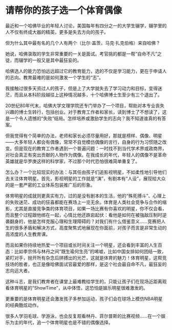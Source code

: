 # 请帮你的孩子选一个体育偶像

最近和一个哈佛毕业的年轻人讨论，美国每年有四分之一的大学生辍学，辍学里的人不仅有终成大器的精英，更多是失去方向的孩子。 

但为什么其中最有名的几个人有两个（比尔·盖茨，马克·扎克伯格）来自哈佛？ 

她说，哈佛录取的学生非常重要的一关是面试。考官挑的都是一帮“自命不凡”之徒，而辍学的一般又是其中最狂妄的。 

哈佛选人的能力恐怕远远超过它的教育能力，选的不仅是学习能力，更在于申请人的志向。教育最难的是如何激发一个学生的“志”。 

我接触过很多天资过人的孩子，但是上了大学就失去了学习动力和目标，变得迷茫，而且从本科阶段越往上这种情况越多，十个哈佛博士生至少有三个退出了。 

20世纪80年代末，哈佛大学文理学院还专门举办了一个项目，帮助对本专业丧失兴趣的博士生转行，包括创业。对于教育工作者和家长，读到博士了不想读了，这是一个令人遗憾的“失败”结局。怎样培养或激励学生的志向？我不知道谁真的有答案。 

但我觉得有个简单的办法，老师和家长必须尽量用好，那就是榜样、偶像、明星——大多年轻人都会有偶像，常常不自觉模仿偶像的言行，自身的行为习惯随之改变。但是现在的教育工作者遇到一个普遍问题：一时找不到当代学术界或政商界，对社会真正有突出贡献的人物作为偶像。在我成长的年代，年轻人的偶像不是革命英雄就是华罗庚这样的科学家，不过那个时代恐怕很难简单重复了。 

怎么办？一个比较现实的办法：与其任由孩子们追影视明星，不如柔性地引导他们去关注体育明星。首先，影视明星的工作就是“演”，有剧本有“人设”，展现给大众的是一套严密的工业体系包装推广后的形象。 

体育明星的成就则更真实有力，过的是没有剧本的生活，他的“殊死搏斗”、心理上的失败迷茫、成功的狂喜都能在赛场上一览无余。体育是人类社会竞争与合作的缩影，尤其是直接竞争类的体育项目，如果一场比赛有你喜欢的明星，你不仅会看，而且整个过程跟他绑在一起，心情比他还跌宕起伏：看他是如何在被強敌压制时逆袭翻身的，他是怎样克服心理和生理障碍的？对我们有什么借鉴意义……竞赛把人生的很多矛盾和解决方式，高度聚焦式地展现在你面前，对孩子而言是非常生动的高浓度的人生教育课。 

而且如果你持续地热爱一个项目或长时间关注一个明星，还会看到丰富的人生百态：比如李宗伟与林丹之间“既生瑜何生亮”的唏嘘，比如中国女排如何团结一致，紧盯对手，抛开所有杂念后拼搏出的光芒，这就是体育的魅力！体育明星，这帮竞技场的胜者，也正是像哈佛面试官最爱的那样，是这个社会最自命不凡，最狂妄的志向远大者。 

这种斗志，是我们教育者在课堂上最难教给学生的，只能让孩子们在现场近距离观看体育明星的“ShowTime”，从中体悟，这恐怕是娱乐明星很难激发的。 

更重要的是体育明星还会激发孩子多参加运动，孩子们会在球场上模仿NBA明星的经典酷炫动作。 

很多人学羽毛球、学游泳，也会反复观看林丹、菲尔普斯的比赛视频……在一个娱乐为主的年代，追一个体育明星也是不错的偶像选择。